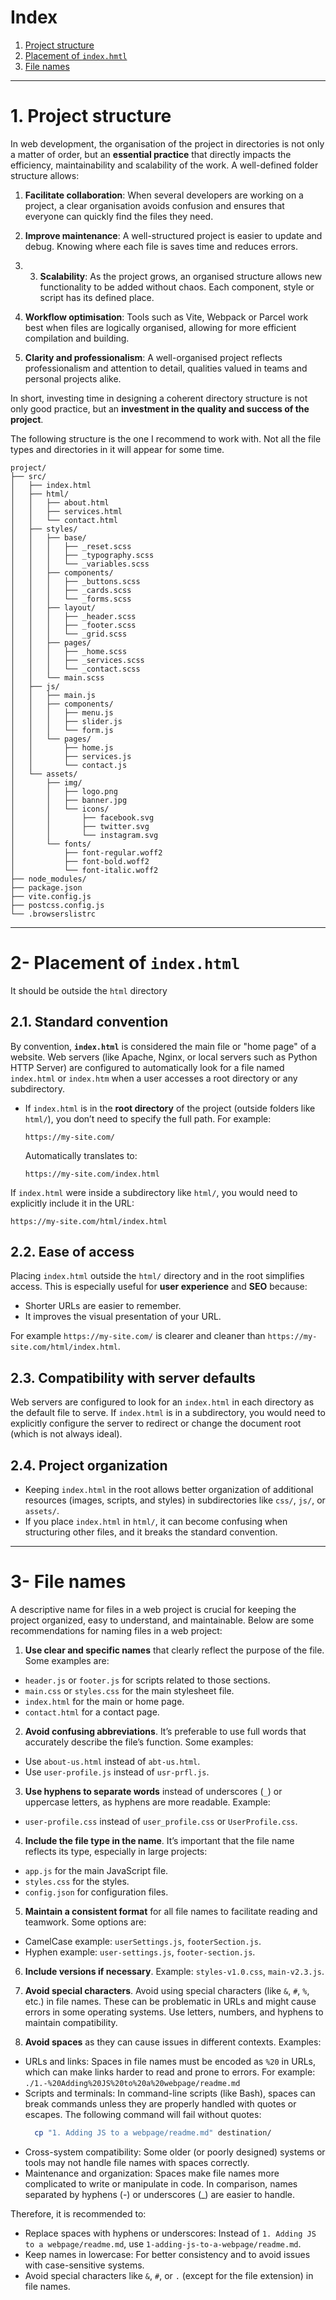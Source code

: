 # Index

1. [Project structure](#1-project-structure)
2. [Placement of `index.hmtl`](#2--placement-of-indexhtml)
3. [File names](#3--file-names)

----

# 1. Project structure

In web development, the organisation of the project in directories is not only a matter of order, but an **essential practice** that directly impacts the efficiency, maintainability and scalability of the work. A well-defined folder structure allows:

1. **Facilitate collaboration**: When several developers are working on a project, a clear organisation avoids confusion and ensures that everyone can quickly find the files they need.
   
2. **Improve maintenance**: A well-structured project is easier to update and debug. Knowing where each file is saves time and reduces errors.

3. 3. **Scalability**: As the project grows, an organised structure allows new functionality to be added without chaos. Each component, style or script has its defined place.

4. **Workflow optimisation**: Tools such as Vite, Webpack or Parcel work best when files are logically organised, allowing for more efficient compilation and building.

5. **Clarity and professionalism**: A well-organised project reflects professionalism and attention to detail, qualities valued in teams and personal projects alike.

In short, investing time in designing a coherent directory structure is not only good practice, but an **investment in the quality and success of the project**.

The following structure is the one I recommend to work with. Not all the file types and directories in it will appear for some time.

```
project/
├── src/
│   ├── index.html
│   ├── html/
│   │   ├── about.html
│   │   ├── services.html
│   │   └── contact.html
│   ├── styles/
│   │   ├── base/
│   │   │   ├── _reset.scss
│   │   │   ├── _typography.scss
│   │   │   └── _variables.scss
│   │   ├── components/
│   │   │   ├── _buttons.scss
│   │   │   ├── _cards.scss
│   │   │   └── _forms.scss
│   │   ├── layout/
│   │   │   ├── _header.scss
│   │   │   ├── _footer.scss
│   │   │   └── _grid.scss
│   │   ├── pages/
│   │   │   ├── _home.scss
│   │   │   ├── _services.scss
│   │   │   └── _contact.scss
│   │   └── main.scss
│   ├── js/
│   │   ├── main.js
│   │   ├── components/
│   │   │   ├── menu.js
│   │   │   ├── slider.js
│   │   │   └── form.js
│   │   └── pages/
│   │       ├── home.js
│   │       ├── services.js
│   │       └── contact.js
│   └── assets/
│       ├── img/
│       │   ├── logo.png
│       │   ├── banner.jpg
│       │   └── icons/
│       │       ├── facebook.svg
│       │       ├── twitter.svg
│       │       └── instagram.svg
│       └── fonts/
│           ├── font-regular.woff2
│           ├── font-bold.woff2
│           └── font-italic.woff2
├── node_modules/
├── package.json
├── vite.config.js
├── postcss.config.js
└── .browserslistrc
```


----

# 2- Placement of `index.html`

It should be outside the `html` directory

## 2.1. **Standard convention**
By convention, **`index.html`** is considered the main file or "home page" of a website. Web servers (like Apache, Nginx, or local servers such as Python HTTP Server) are configured to automatically look for a file named `index.html` or `index.htm` when a user accesses a root directory or any subdirectory.

- If `index.html` is in the **root directory** of the project (outside folders like `html/`), you don’t need to specify the full path. For example:
  ```
  https://my-site.com/
  ```
  Automatically translates to:
  ```
  https://my-site.com/index.html
  ```

If `index.html` were inside a subdirectory like `html/`, you would need to explicitly include it in the URL:
```
https://my-site.com/html/index.html
```

## 2.2. **Ease of access**
Placing `index.html` outside the `html/` directory and in the root simplifies access. This is especially useful for **user experience** and **SEO** because:
- Shorter URLs are easier to remember.
- It improves the visual presentation of your URL.

For example `https://my-site.com/` is clearer and cleaner than `https://my-site.com/html/index.html`.

## 2.3. **Compatibility with server defaults**
Web servers are configured to look for an `index.html` in each directory as the default file to serve. If `index.html` is in a subdirectory, you would need to explicitly configure the server to redirect or change the document root (which is not always ideal).

## 2.4. **Project organization**
- Keeping `index.html` in the root allows better organization of additional resources (images, scripts, and styles) in subdirectories like `css/`, `js/`, or `assets/`.
- If you place `index.html` in `html/`, it can become confusing when structuring other files, and it breaks the standard convention.


----

# 3- File names

A descriptive name for files in a web project is crucial for keeping the project organized, easy to understand, and maintainable. Below are some recommendations for naming files in a web project:

1. **Use clear and specific names** that clearly reflect the purpose of the file. Some examples are:
  - `header.js` or `footer.js` for scripts related to those sections.
  - `main.css` or `styles.css` for the main stylesheet file.
  - `index.html` for the main or home page.
  - `contact.html` for a contact page.

2. **Avoid confusing abbreviations**. It’s preferable to use full words that accurately describe the file’s function. Some examples:
  - Use `about-us.html` instead of `abt-us.html`.
  - Use `user-profile.js` instead of `usr-prfl.js`.

3. **Use hyphens to separate words** instead of underscores (`_`) or uppercase letters, as hyphens are more readable. Example:
  - `user-profile.css` instead of `user_profile.css` or `UserProfile.css`.

4. **Include the file type in the name**. It’s important that the file name reflects its type, especially in large projects:
  - `app.js` for the main JavaScript file.
  - `styles.css` for the styles.
  - `config.json` for configuration files.

5. **Maintain a consistent format** for all file names to facilitate reading and teamwork. Some options are:
  - CamelCase example: `userSettings.js`, `footerSection.js`.
  - Hyphen example: `user-settings.js`, `footer-section.js`.

6. **Include versions if necessary**. Example: `styles-v1.0.css`, `main-v2.3.js`.

7. **Avoid special characters**. Avoid using special characters (like `&`, `#`, `%`, etc.) in file names. These can be problematic in URLs and might cause errors in some operating systems. Use letters, numbers, and hyphens to maintain compatibility.

8. **Avoid spaces** as they can cause issues in different contexts. Examples:
  - URLs and links: Spaces in file names must be encoded as `%20` in URLs, which can make links harder to read and prone to errors. For example: `./1.-%20Adding%20JS%20to%20a%20webpage/readme.md`
  - Scripts and terminals: In command-line scripts (like Bash), spaces can break commands unless they are properly handled with quotes or escapes. The following command will fail without quotes:
    ```bash
      cp "1. Adding JS to a webpage/readme.md" destination/
    ```
  - Cross-system compatibility: Some older (or poorly designed) systems or tools may not handle file names with spaces correctly.
  - Maintenance and organization: Spaces make file names more complicated to write or manipulate in code. In comparison, names separated by hyphens (-) or underscores (_) are easier to handle.

Therefore, it is recommended to:
  - Replace spaces with hyphens or underscores: Instead of `1. Adding JS to a webpage/readme.md`, use `1-adding-js-to-a-webpage/readme.md`.
  - Keep names in lowercase: For better consistency and to avoid issues with case-sensitive systems.
  - Avoid special characters like `&`, `#`, or `.` (except for the file extension) in file names.
